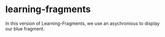 # learning-fragments

In this version of Learning-Fragments, we use an asychronious to display our blue fragment.
